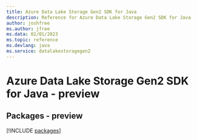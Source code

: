 ```yaml
---
title: Azure Data Lake Storage Gen2 SDK for Java
description: Reference for Azure Data Lake Storage Gen2 SDK for Java
author: joshfree
ms.author: jfree
ms.data: 02/01/2023
ms.topic: reference
ms.devlang: java
ms.service: datalakestoragegen2
---
```

# Azure Data Lake Storage Gen2 SDK for Java - preview
## Packages - preview
[!INCLUDE [packages](data-lake-storage-gen2-index.md)]